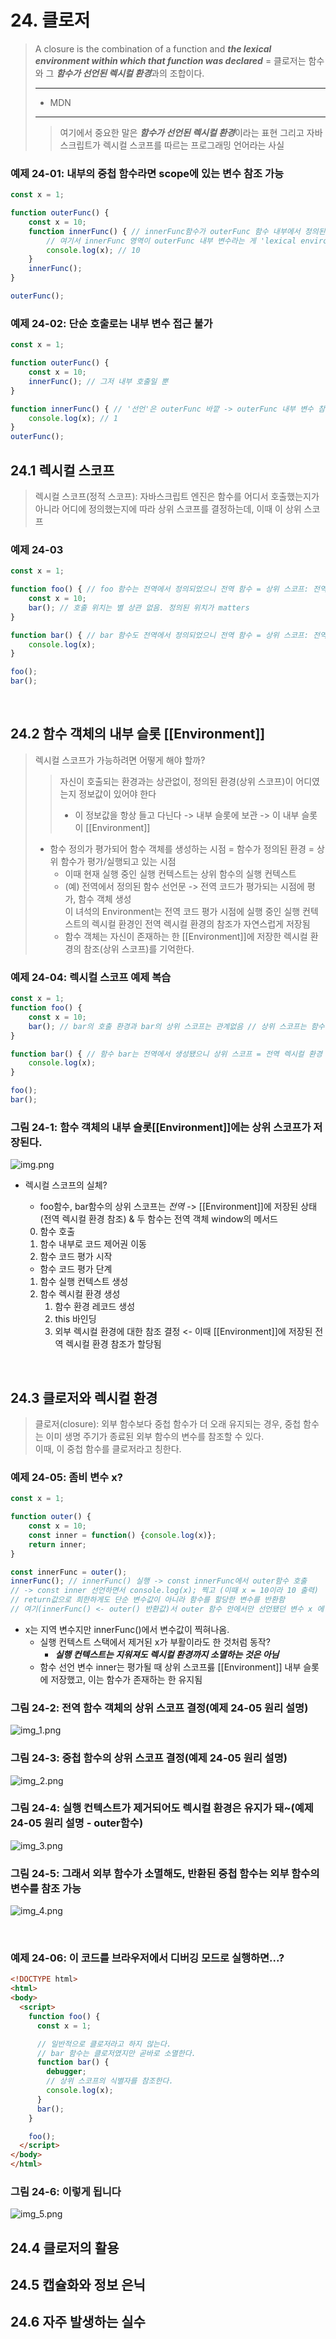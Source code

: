 # 24. 클로저

> A closure is the combination of a function and ***the lexical environment within which that function was declared***
> =  클로저는 함수와 그 ***함수가 선언된 렉시컬 환경***과의 조합이다.
> ***
> - MDN
> ***
> > 여기에서 중요한 말은 ***함수가 선언된 렉시컬 환경***이라는 표현
> > 그리고 자바스크립트가 렉시컬 스코프를 따르는 프로그래밍 언어라는 사실


### 예제 24-01: 내부의 중첩 함수라면 scope에 있는 변수 참조 가능
```Javascript
const x = 1;

function outerFunc() {
    const x = 10;
    function innerFunc() { // innerFunc함수가 outerFunc 함수 내부에서 정의된 중첩 함수이기에 outerFunc 함수 변수에 접근 가능(호출만으로는 부족)
        // 여기서 innerFunc 영역이 outerFunc 내부 변수라는 게 'lexical environment'
        console.log(x); // 10
    }
    innerFunc();
}

outerFunc();
```

### 예제 24-02: 단순 호출로는 내부 변수 접근 불가
```Javascript
const x = 1;

function outerFunc() {
    const x = 10;
    innerFunc(); // 그저 내부 호출일 뿐
}

function innerFunc() { // '선언'은 outerFunc 바깥 -> outerFunc 내부 변수 참조 불가. 전역 변수 들고 옴
    console.log(x); // 1
}
outerFunc();
```

## 24.1 렉시컬 스코프
> 렉시컬 스코프(정적 스코프): 자바스크립트  엔진은 함수를 어디서 호출했는지가 아니라 어디에 정의했는지에 따라 상위 스코프를 결정하는데, 이때 이 상위 스코프

### 예제 24-03
```Javascript
const x = 1;

function foo() { // foo 함수는 전역에서 정의되었으니 전역 함수 = 상위 스코프: 전역
    const x = 10;
    bar(); // 호출 위치는 별 상관 없음. 정의된 위치가 matters
}

function bar() { // bar 함수도 전역에서 정의되었으니 전역 함수 = 상위 스코프: 전역
    console.log(x);
}

foo();
bar();
```

<br>

## 24.2 함수 객체의 내부 슬롯 [[Environment]]
> 렉시컬 스코프가 가능하려면 어떻게 해야 할까?
> > 자신이 호출되는 환경과는 상관없이, 정의된 환경(상위 스코프)이 어디였는지 정보값이 있어야 한다
> > * 이 정보값을 항상 들고 다닌다 -> 내부 슬롯에 보관 -> 이 내부 슬롯이 [[Environment]]
> * 함수 정의가 평가되어 함수 객체를 생성하는 시점 = 함수가 정의된 환경 = 상위 함수가 평가/실행되고 있는 시점
>   * 이때 현재 실행 중인 실행 컨텍스트는 상위 함수의 실행 컨텍스트
>   * (예) 전역에서 정의된 함수 선언문 -> 전역 코드가 평가되는 시점에 평가, 함수 객체 생성<br>이 녀석의 Environment는 전역 코드 평가 시점에 실행 중인 실행 컨텍스트의 렉시컬 환경인 전역 렉시컬 환경의 참조가 자연스럽게 저장됨
>   * 함수 객체는 자신이 존재하는 한 [[Environment]]에 저장한 렉시컬 환경의 참조(상위 스코프)를 기억한다.

### 예제 24-04: 렉시컬 스코프 예제 복습
```Javascript
const x = 1;
function foo() {
    const x = 10;
    bar(); // bar의 호출 환경과 bar의 상위 스코프는 관계없음 // 상위 스코프는 함수 정의 환경(위치)에 따라 결정되기 때문
}

function bar() { // 함수 bar는 전역에서 생성됐으니 상위 스코프 = 전역 렉시컬 환경 // 이 정보는 내부슬롯 [[Environment]]에 들어있음
    console.log(x);
}

foo();
bar();
```

### 그림 24-1: 함수 객체의 내부 슬롯[[Environment]]에는 상위 스코프가 저장된다.
![img.png](shi_images/img.png)

* 렉시컬 스코프의 실체?

  * foo함수, bar함수의 상위 스코프는 *전역* -> [[Environment]]에 저장된 상태(전역 렉시컬 환경 참조) & 두 함수는 전역 객체 window의 메서드
  0. 함수 호출
  1. 함수 내부로 코드 제어권 이동
  2. 함수 코드 평가 시작

  * 함수 코드 평가 단계
  1. 함수 실행 컨텍스트 생성
  2. 함수 렉시컬 환경 생성
     1. 함수 환경 레코드 생성
     2. this 바인딩
     3. 외부 렉시컬 환경에 대한 참조 결정 <- 이때 [[Environment]]에 저장된 전역 렉시컬 환경 참조가 할당됨 

<br>

## 24.3 클로저와 렉시컬 환경

> 클로저(closure): 외부 함수보다 중첩 함수가 더 오래 유지되는 경우, 중첩 함수는 이미 생명 주기가 종료된 외부 함수의 변수를 참조할 수 있다.<br>이때, 이 중첩 함수를 클로저라고 칭한다.

### 예제 24-05: 좀비 변수 x?
```Javascript
const x = 1;

function outer() {
    const x = 10;
    const inner = function() {console.log(x)};
    return inner;
}

const innerFunc = outer();
innerFunc(); // innerFunc() 실행 -> const innerFunc에서 outer함수 호출 
// -> const inner 선언하면서 console.log(x); 찍고 (이때 x = 10이라 10 출력) 
// return값으로 희한하게도 단순 변수값이 아니라 함수를 할당한 변수를 반환함
// 여기(innerFunc() <- outer() 반환값)서 outer 함수 안에서만 선언됐던 변수 x 에 할당된 값 10이 찍혀나옴
```

* x는 지역 변수지만 innerFunc()에서 변수값이 찍혀나옴. 
  * 실행 컨텍스트 스택에서 제거된 x가 부활이라도 한 것처럼 동작?
    * ***실행 컨텍스트는 지워져도 렉시컬 환경까지 소멸하는 것은 아님***
  * 함수 선언 변수 inner는 평가될 때 상위 스코프릃 [[Environment]] 내부 슬롯에 저장했고, 이는 함수가 존재하는 한 유지됨

### 그림 24-2: 전역 함수 객체의 상위 스코프 결정(예제 24-05 원리 설명)
![img_1.png](shi_images%2Fimg_1.png)

### 그림 24-3: 중첩 함수의 상위 스코프 결정(예제 24-05 원리 설명)
![img_2.png](shi_images%2Fimg_2.png)

### 그림 24-4: 실행 컨텍스트가 제거되어도 렉시컬 환경은 유지가 돼~(예제 24-05 원리 설명 - outer함수)
![img_3.png](shi_images%2Fimg_3.png)

### 그림 24-5: 그래서 외부 함수가 소멸해도, 반환된 중첩 함수는 외부 함수의 변수를 참조 가능
![img_4.png](shi_images%2Fimg_4.png)

<br>

### 예제 24-06: 이 코드를 브라우저에서 디버깅 모드로 실행하면...?
```html
<!DOCTYPE html>
<html>
<body>
  <script>
    function foo() {
      const x = 1;

      // 일반적으로 클로저라고 하지 않는다.
      // bar 함수는 클로저였지만 곧바로 소멸한다.
      function bar() {
        debugger;
        // 상위 스코프의 식별자를 참조한다.
        console.log(x);
      }
      bar();
    }

    foo();
  </script>
</body>
</html>
```

### 그림 24-6: 이렇게 됩니다
![img_5.png](shi_images%2Fimg_5.png)


## 24.4 클로저의 활용
## 24.5 캡슐화와 정보 은닉
## 24.6 자주 발생하는 실수